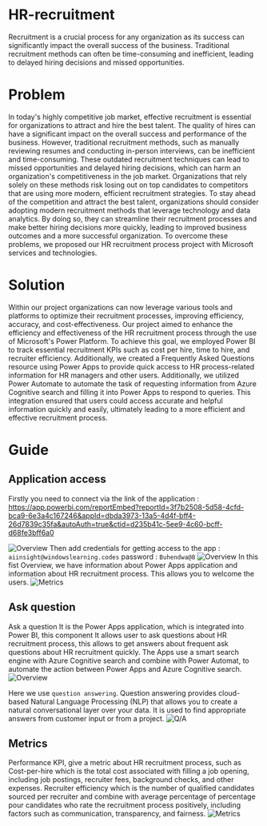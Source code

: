 # HR-recruitment
Recruitment is a crucial process for any organization as its success can significantly impact the overall success of the business. Traditional recruitment methods can often be time-consuming and inefficient, leading to delayed hiring decisions and missed opportunities.

# Problem
In today's highly competitive job market, effective recruitment is essential for organizations to attract and hire the best talent. The quality of hires can have a significant impact on the overall success and performance of the business. However, traditional recruitment methods, such as manually reviewing resumes and conducting in-person interviews, can be inefficient and time-consuming.
These outdated recruitment techniques can lead to missed opportunities and delayed hiring decisions, which can harm an organization's competitiveness in the job market. Organizations that rely solely on these methods risk losing out on top candidates to competitors that are using more modern, efficient recruitment strategies. 
To stay ahead of the competition and attract the best talent, organizations should consider adopting modern recruitment methods that leverage technology and data analytics. By doing so, they can streamline their recruitment processes and make better hiring decisions more quickly, leading to improved business outcomes and a more successful organization.
To overcome these problems, we proposed our HR recruitment process project with Microsoft services and technologies.

# Solution 
Within  our project organizations can now leverage various tools and platforms to optimize their recruitment processes, improving efficiency, accuracy, and cost-effectiveness.
Our project aimed to enhance the efficiency and effectiveness of the HR recruitment process through the use of Microsoft's Power Platform. To achieve this goal, we employed Power BI to track essential recruitment KPIs such as cost per hire, time to hire, and recruiter efficiency. Additionally, we created a Frequently Asked Questions resource using Power Apps to provide quick access to HR process-related information for HR managers and other users. Additionally, we utilized Power Automate to automate the task of requesting information from Azure Cognitive search and filling it into Power Apps to respond to queries.
This integration ensured that users could access accurate and helpful information quickly and easily, ultimately leading to a more efficient and effective recruitment process.

# Guide 
## Application access
Firstly you need to connect via the link of the application : https://app.powerbi.com/reportEmbed?reportId=3f7b2508-5d58-4cfd-bca9-6e3a4c167246&appId=dbda3973-13a5-4d4f-bff4-26d7839c35fa&autoAuth=true&ctid=d235b41c-5ee9-4c60-bcff-d68fe3bff6a0

![Overview](./1.png)
Then add credentials for getting access to the app : `aiinsight@windowslearning.codes`
password : `Buhendwa@8`
![Overview](./2.png)
In this fist Overview, we have information about Power Apps application and information about HR recruitment process. This allows you to welcome the users. 
![Metrics](./3.png)
## Ask question
Ask a question It is the Power Apps application, which is integrated into Power BI, this component It allows user to ask questions about HR recruitment process, this allows to get answers about frequent ask questions about HR recruitment quickly. The Apps use a smart search engine with Azure Cognitive search and combine with Power Automat, to automate the action between Power Apps and Azure Cognitive search.
![Overview](./ASK.png)

Here we use `question answering`.
Question answering provides cloud-based Natural Language Processing (NLP) that allows you to create a natural conversational layer over your data. It is used to find appropriate answers from customer input or from a project.
![Q/A](./8.png)
## Metrics
Performance KPI, give a metric about HR recruitment process, such as Cost-per-hire which is the total cost associated with filling a job opening, including job postings, recruiter fees, background checks, and other expenses. Recruiter efficiency which is the number of qualified candidates sourced per recruiter and combine with average percentage of percentage pour candidates who rate the recruitment process positively, including factors such as communication, transparency, and fairness.
![Metrics](./5.png)
